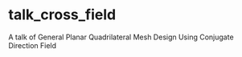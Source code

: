 talk_cross_field
================

A talk of General Planar Quadrilateral Mesh Design Using Conjugate Direction Field